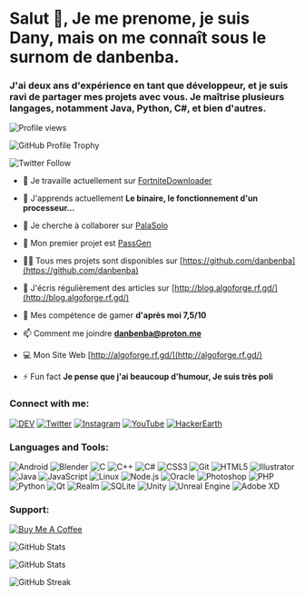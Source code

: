 # Salut 👋, Je me prenome, je suis Dany, mais on me connaît sous le surnom de danbenba.

### J'ai deux ans d'expérience en tant que développeur, et je suis ravi de partager mes projets avec vous. Je maîtrise plusieurs langages, notamment Java, Python, C#, et bien d'autres.

![Profile views](https://komarev.com/ghpvc/?username=danbenba&label=Profile%20views&color=0e75b6&style=flat)

![GitHub Profile Trophy](https://github-profile-trophy.vercel.app/?username=danbenba)

![Twitter Follow](https://img.shields.io/twitter/follow/danbenba_dev?logo=twitter&style=for-the-badge)

- 🔭 Je travaille actuellement sur [FortniteDownloader](https://github.com/danbenba/fortnitedownloader)

- 🌱 J'apprends actuellement **Le binaire, le fonctionnement d'un processeur...**

- 👯 Je cherche à collaborer sur [PalaSolo](https://github.com/palasolo/palasolo/)

- 🥇 Mon premier projet est [PassGen](https://github.com/danbenba/passgen)

- 👨‍💻 Tous mes projets sont disponibles sur [https://github.com/danbenba](https://github.com/danbenba)

- 📝 J'écris régulièrement des articles sur [http://blog.algoforge.rf.gd/](http://blog.algoforge.rf.gd/)

- 👾 Mes compétence de gamer **d'après moi 7,5/10**

- 📫 Comment me joindre **danbenba@proton.me**

- 💻 Mon Site Web [http://algoforge.rf.gd/](http://algoforge.rf.gd/)

- ⚡ Fun fact **Je pense que j'ai beaucoup d'humour, Je suis très poli**

### Connect with me:

[![DEV](https://raw.githubusercontent.com/rahuldkjain/github-profile-readme-generator/master/src/images/icons/Social/devto.svg)](https://dev.to/danbenba)
[![Twitter](https://raw.githubusercontent.com/rahuldkjain/github-profile-readme-generator/master/src/images/icons/Social/twitter.svg)](https://twitter.com/danbenba_dev)
[![Instagram](https://raw.githubusercontent.com/rahuldkjain/github-profile-readme-generator/master/src/images/icons/Social/instagram.svg)](https://instagram.com/danbenba)
[![YouTube](https://raw.githubusercontent.com/rahuldkjain/github-profile-readme-generator/master/src/images/icons/Social/youtube.svg)](https://www.youtube.com/c/danbenba)
[![HackerEarth](https://raw.githubusercontent.com/rahuldkjain/github-profile-readme-generator/master/src/images/icons/Social/hackerearth.svg)](https://www.hackerearth.com/@danbenba)

### Languages and Tools:

![Android](https://raw.githubusercontent.com/devicons/devicon/master/icons/android/android-original-wordmark.svg)
![Blender](https://download.blender.org/branding/community/blender_community_badge_white.svg)
![C](https://raw.githubusercontent.com/devicons/devicon/master/icons/c/c-original.svg)
![C++](https://raw.githubusercontent.com/devicons/devicon/master/icons/cplusplus/cplusplus-original.svg)
![C#](https://raw.githubusercontent.com/devicons/devicon/master/icons/csharp/csharp-original.svg)
![CSS3](https://raw.githubusercontent.com/devicons/devicon/master/icons/css3/css3-original-wordmark.svg)
![Git](https://www.vectorlogo.zone/logos/git-scm/git-scm-icon.svg)
![HTML5](https://raw.githubusercontent.com/devicons/devicon/master/icons/html5/html5-original-wordmark.svg)
![Illustrator](https://www.vectorlogo.zone/logos/adobe_illustrator/adobe_illustrator-icon.svg)
![Java](https://raw.githubusercontent.com/devicons/devicon/master/icons/java/java-original.svg)
![JavaScript](https://raw.githubusercontent.com/devicons/devicon/master/icons/javascript/javascript-original.svg)
![Linux](https://raw.githubusercontent.com/devicons/devicon/master/icons/linux/linux-original.svg)
![Node.js](https://raw.githubusercontent.com/devicons/devicon/master/icons/nodejs/nodejs-original-wordmark.svg)
![Oracle](https://raw.githubusercontent.com/devicons/devicon/master/icons/oracle/oracle-original.svg)
![Photoshop](https://raw.githubusercontent.com/devicons/devicon/master/icons/photoshop/photoshop-line.svg)
![PHP](https://raw.githubusercontent.com/devicons/devicon/master/icons/php/php-original.svg)
![Python](https://raw.githubusercontent.com/devicons/devicon/master/icons/python/python-original.svg)
![Qt](https://upload.wikimedia.org/wikipedia/commons/0/0b/Qt_logo_2016.svg)
![Realm](https://raw.githubusercontent.com/bestofjs/bestofjs-webui/8665e8c267a0215f3159df28b33c365198101df5/public/logos/realm.svg)
![SQLite](https://www.vectorlogo.zone/logos/sqlite/sqlite-icon.svg)
![Unity](https://www.vectorlogo.zone/logos/unity3d/unity3d-icon.svg)
![Unreal Engine](https://raw.githubusercontent.com/kenangundogan/fontisto/036b7eca71aab1bef8e6a0518f7329f13ed62f6b/icons/svg/brand/unreal-engine.svg)
![Adobe XD](https://cdn.worldvectorlogo.com/logos/adobe-xd.svg)

### Support:

[![Buy Me A Coffee](https://cdn.buymeacoffee.com/buttons/v2/default-yellow.png)](https://www.buymeacoffee.com/https://www.buymeacoffee.com/danbenba)

![GitHub Stats](https://github-readme-stats.vercel.app/api/top-langs?username=danbenba&show_icons=true&locale=en&layout=compact)

![GitHub Stats](https://github-readme-stats.vercel.app/api?username=danbenba&show_icons=true&locale=en)

![GitHub Streak](https://github-readme-streak-stats.herokuapp.com/?user=danbenba&)
